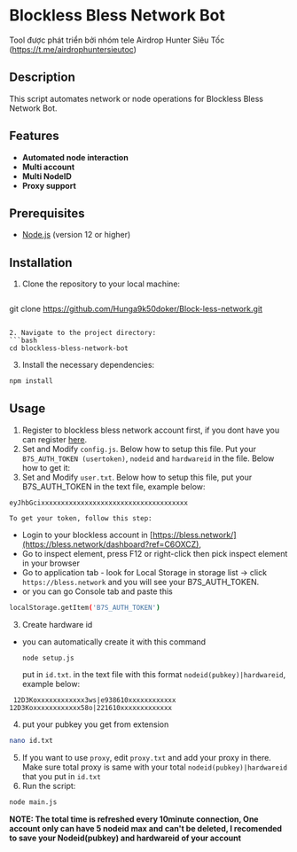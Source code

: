 # Blockless Bless Network Bot
Tool được phát triển bởi nhóm tele Airdrop Hunter Siêu Tốc (<https://t.me/airdrophuntersieutoc>)

## Description

This script automates network or node operations for Blockless Bless Network Bot.

## Features

- **Automated node interaction**
- **Multi account**
- **Multi NodeID**
- **Proxy support**

## Prerequisites

- [Node.js](https://nodejs.org/) (version 12 or higher)

## Installation

1. Clone the repository to your local machine:

   ```bash
 git clone https://github.com/Hunga9k50doker/Block-less-network.git
   ```

2. Navigate to the project directory:
 ```bash
 cd blockless-bless-network-bot
 ```

3. Install the necessary dependencies:
 ```bash
 npm install
 ```

## Usage

1. Register to blockless bless network account first, if you dont have you can register [here](https://bless.network/dashboard?ref=C6OXCZ).
2. Set and Modify `config.js`. Below how to setup this file. Put your `B7S_AUTH_TOKEN (usertoken)`, `nodeid` and `hardwareid` in the file. Below how to get it:
2. Set and Modify `user.txt`. Below how to setup this file, put your B7S_AUTH_TOKEN in the text file, example below:
 ```
 eyJhbGcixxxxxxxxxxxxxxxxxxxxxxxxxxxxxxxxxxxxx
 ```
	To get your token, follow this step:

- Login to your blockless account in [https://bless.network/](https://bless.network/dashboard?ref=C6OXCZ),
 - Go to inspect element, press F12 or right-click then pick inspect element in your browser
 - Go to application tab - look for Local Storage in storage list -> click `https://bless.network` and you will see your B7S_AUTH_TOKEN.
 - or you can go Console tab and paste this
 ```bash
 localStorage.getItem('B7S_AUTH_TOKEN')
 ```

3. Create hardware id

- you can automatically create it with this command

    ```
    node setup.js
    ```

	put in `id.txt`. in the text file with this format `nodeid(pubkey)|hardwareid`, example below:
 ```
  12D3Koxxxxxxxxxxxx3ws|e938610xxxxxxxxxxxx
 12D3Koxxxxxxxxxxxx58o|221610xxxxxxxxxxxxx
  ```

4. put your pubkey you get from extension
 ```bash
 nano id.txt
 ```

5. If you want to use `proxy`, edit `proxy.txt` and add your proxy in there. Make sure total proxy is same with your total `nodeid(pubkey)|hardwareid` that you put in `id.txt`
6. Run the script:
 ```bash
 node main.js
 ```

**NOTE: The total time is refreshed every 10minute connection, One account only can have 5 nodeid max and can't be deleted, I recomended to save your Nodeid(pubkey) and hardwareid of your account**

